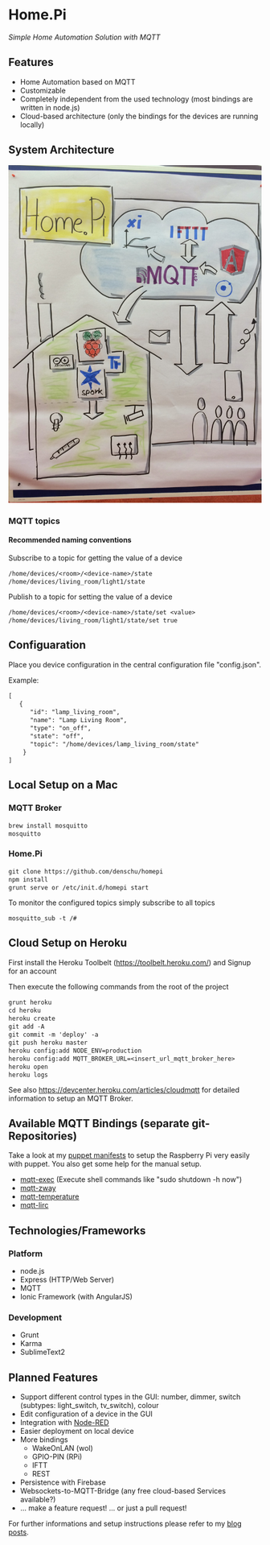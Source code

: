 # Home.Pi 

*Simple Home Automation Solution with MQTT*

## Features

* Home Automation based on MQTT
* Customizable
* Completely independent from the used technology (most bindings are written in node.js)
* Cloud-based architecture (only the bindings for the devices are running locally)

## System Architecture

![System Architecture](sys_arch_homepi.jpg)

### MQTT topics 

#### Recommended naming conventions

Subscribe to a topic for getting the value of a device

	/home/devices/<room>/<device-name>/state 
	/home/devices/living_room/light1/state

Publish to a topic for setting the value of a device

	/home/devices/<room>/<device-name>/state/set <value>
	/home/devices/living_room/light1/state/set true

## Configuaration

Place you device configuration in the central configuration file "config.json".

Example:

	[
	   {
	      "id": "lamp_living_room",
	      "name": "Lamp Living Room",
	      "type": "on_off",
	      "state": "off",
	      "topic": "/home/devices/lamp_living_room/state"
	    }
	]

## Local Setup on a Mac

### MQTT Broker

	brew install mosquitto
	mosquitto

### Home.Pi

	git clone https://github.com/denschu/homepi
	npm install
	grunt serve or /etc/init.d/homepi start 

To monitor the configured topics simply subscribe to all topics

	mosquitto_sub -t /#
	
## Cloud Setup on Heroku

First install the Heroku Toolbelt (https://toolbelt.heroku.com/) and Signup for an account

Then execute the following commands from the root of the project

	grunt heroku
	cd heroku
	heroku create
	git add -A
	git commit -m 'deploy' -a
	git push heroku master
	heroku config:add NODE_ENV=production
	heroku config:add MQTT_BROKER_URL=<insert_url_mqtt_broker_here>
	heroku open
	heroku logs

See also https://devcenter.heroku.com/articles/cloudmqtt for detailed information to setup an MQTT Broker.

## Available MQTT Bindings (separate git-Repositories)

Take a look at my [puppet manifests](https://github.com/denschu/homepi-puppet) to setup the Raspberry Pi very easily with puppet. You also get some help for the manual setup.

* [mqtt-exec](https://github.com/denschu/mqtt-exec) (Execute shell commands like "sudo shutdown -h now")
* [mqtt-zway](https://github.com/denschu/mqtt-zway)
* [mqtt-temperature](https://github.com/denschu/mqtt-temperature)
* [mqtt-lirc](https://github.com/denschu/mqtt-lirc)


## Technologies/Frameworks

### Platform
* node.js
* Express (HTTP/Web Server)
* MQTT
* Ionic Framework (with AngularJS)

### Development
* Grunt
* Karma
* SublimeText2

## Planned Features

* Support different control types in the GUI: number, dimmer, switch (subtypes: light_switch, tv_switch), colour
* Edit configuration of a device in the GUI
* Integration with [Node-RED](http://nodered.org/)
* Easier deployment on local device
* More bindings
	* WakeOnLAN (wol) 
	* GPIO-PIN (RPi) 
	* IFTT 
	* REST
* Persistence with Firebase
* Websockets-to-MQTT-Bridge (any free cloud-based Services available?)
* ... make a feature request! ... or just a pull request!

For further informations and setup instructions please refer to my [blog posts](http://blog.codecentric.de/en/). 